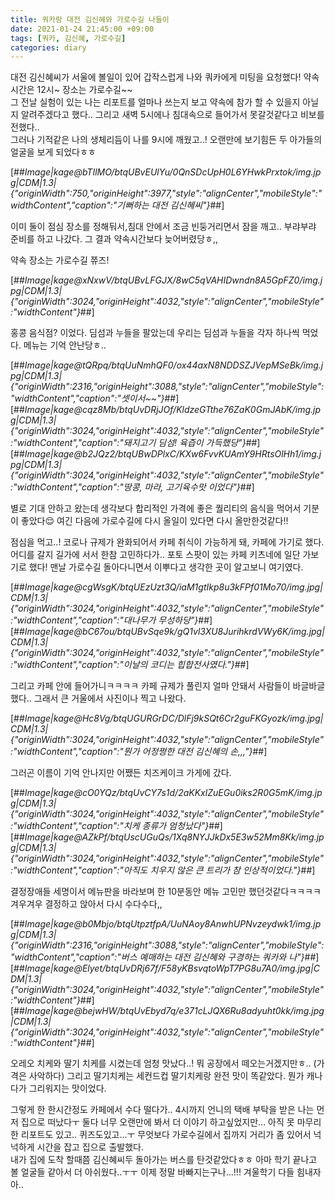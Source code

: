 ```yaml
---
title: 쿼카랑 대전 김신혜와 가로수길 나들이
date: 2021-01-24 21:45:00 +09:00
tags: [쿼카, 김신혜, 가로수길]
categories: diary
---
```


대전 김신혜씨가 서울에 볼일이 있어 갑작스럽게 나와 쿼카에게 미팅을 요청했다! 약속 시간은 12시~ 장소는 가로수길~~  
그 전날 실험이 있는 나는 리포트를 얼마나 쓰는지 보고 약속에 참가 할 수 있을지 아닐지 알려주겠다고 했다.. 그리고 새벽 5시에나 침대속으로 들어가서 못갈것같다고 비보를 전했다..  
그러나 기적같은 나의 생체리듬이 나를 9시에 깨웠고..! 오랜만에 보기힘든 두 아가들의 얼굴을 보게 되었다ㅎㅎ  
  

[##_Image|kage@bTIlMO/btqUBvEUlYu/0QnSDcUpH0L6YHwkPrxtok/img.jpg|CDM|1.3|{"originWidth":750,"originHeight":3977,"style":"alignCenter","mobileStyle":"widthContent","caption":"기뻐하는 대전 김신혜씨"}_##]

  
이미 둘이 점심 장소를 정해둬서,침대 안에서 조금 빈둥거리면서 잠을 깨고.. 부랴부랴 준비를 하고 나갔다. 그 결과 약속시간보다 늦어버렸당ㅎ,,  
  
약속 장소는 가로수길 쮸즈!  
  

[##_Image|kage@xNxwV/btqUBvLFGJX/8wC5qVAHIDwndn8A5GpFZ0/img.jpg|CDM|1.3|{"originWidth":3024,"originHeight":4032,"style":"alignCenter","mobileStyle":"widthContent"}_##]

  
  
홍콩 음식점? 이었다. 딤섬과 누들을 팔았는데 우리는 딤섬과 누들을 각자 하나씩 먹었다. 메뉴는 기억 안난당ㅎ..  
  

[##_Image|kage@tQRpq/btqUuNmhQF0/ox44axN8NDDSZJVepMSeBk/img.jpg|CDM|1.3|{"originWidth":2316,"originHeight":3088,"style":"alignCenter","mobileStyle":"widthContent","caption":"셋이서~~"}_##][##_Image|kage@cqz8Mb/btqUvDRjJOf/KldzeGTthe76ZaK0GmJAbK/img.jpg|CDM|1.3|{"originWidth":3024,"originHeight":4032,"style":"alignCenter","mobileStyle":"widthContent","caption":"돼지고기 딤섬! 육즙이 가득했당"}_##][##_Image|kage@b2JQz2/btqUBwDPlxC/KXw6FvvKUAmY9HRtsOlHh1/img.jpg|CDM|1.3|{"originWidth":3024,"originHeight":4032,"style":"alignCenter","mobileStyle":"widthContent","caption":"땅콩, 마라, 고기육수맛 이었다"}_##]

  
별로 기대 안하고 왔는데 생각보다 합리적인 가격에 좋은 퀄리티의 음식을 먹어서 기분이 좋았다😌 여긴 다음에 가로수길에 다시 올일이 있다면 다시 올만한것같다!!  
  
점심을 먹고..! 코로나 규제가 완화되어서 카페 취식이 가능하게 돼, 카페에 가기로 했다.  
어디를 갈지 길가에 서서 한참 고민하다가.. 포토 스팟이 있는 카페 키츠네에 일단 가보기로 했다! 맨날 가로수길 돌아다니면서 이뿌다고 생각한 곳이 알고보니 여기였다.  
  
  

[##_Image|kage@cgWsgK/btqUEzUzt3Q/iaM1gtIkp8u3kFPf01Mo70/img.jpg|CDM|1.3|{"originWidth":3024,"originHeight":4032,"style":"alignCenter","mobileStyle":"widthContent","caption":"대나무가 무성하당"}_##][##_Image|kage@bC67ou/btqUBvSqe9k/gQ1vl3XU8JurihkrdVWy6K/img.jpg|CDM|1.3|{"originWidth":3024,"originHeight":4032,"style":"alignCenter","mobileStyle":"widthContent","caption":"이날의 코디는 힙합전사였다."}_##]

  
그리고 카페 안에 들어가니ㅋㅋㅋㅋ 카페 규제가 풀린지 얼마 안돼서 사람들이 바글바글했다.. 그래서 큰 거울에서 사진이나 찍고 나왔다.  
  
  

[##_Image|kage@Hc8Vg/btqUGURGrDC/DlFj9kSQt6Cr2guFKGyozk/img.jpg|CDM|1.3|{"originWidth":3024,"originHeight":4032,"style":"alignCenter","mobileStyle":"widthContent","caption":"뭔가 어정쩡한 대전 김신혜의 손,,,"}_##]

  
그러곤 이름이 기억 안나지만 어쨌든 치즈케이크 가게에 갔다.  
  
  

[##_Image|kage@cO0YQz/btqUvCY7s1d/2aKKxlZuEGu0iks2R0G5mK/img.jpg|CDM|1.3|{"originWidth":3024,"originHeight":4032,"style":"alignCenter","mobileStyle":"widthContent","caption":"치케 종류가 엄청났다"}_##][##_Image|kage@AZkPf/btqUscUGuQs/1Xq8NYJJkDx5E3w52Mm8Kk/img.jpg|CDM|1.3|{"originWidth":3024,"originHeight":4032,"style":"alignCenter","mobileStyle":"widthContent","caption":"아직도 치우지 않은 큰 트리가 참 인상적이었다."}_##]

  
결정장애들 세명이서 메뉴판을 바라보며 한 10분동안 메뉴 고민만 했던것같다ㅋㅋㅋㅋ 겨우겨우 결정하고 앉아서 다시 수다수다,,  
  
  

[##_Image|kage@b0Mbjo/btqUtpztfpA/UuNAoy8AnwhUPNvzeydwk1/img.jpg|CDM|1.3|{"originWidth":2316,"originHeight":3088,"style":"alignCenter","mobileStyle":"widthContent","caption":"버스 예매하는 대전 김신혜와 구경하는 쿼카와 나"}_##][##_Image|kage@Elyet/btqUvDRj67f/F58yKBsvqtoWpT7PG8u7A0/img.jpg|CDM|1.3|{"originWidth":3024,"originHeight":4032,"style":"alignCenter","mobileStyle":"widthContent"}_##][##_Image|kage@bejwHW/btqUvEbyd7q/e371cLJQX6Ru8adyuht0kk/img.jpg|CDM|1.3|{"originWidth":3024,"originHeight":4032,"style":"alignCenter","mobileStyle":"widthContent"}_##]

  
오레오 치케와 딸기 치케를 시켰는데 엄청 맛났다..! 뭐 공장에서 떼오는거겠지만ㅎ.. (가격은 사악하다) 그리고 딸기치케는 세컨드컵 딸기치케랑 완전 맛이 똑같았다. 뭔가 캐나다가 그리워지는 맛이었다.  
  
그렇게 한 한시간정도 카페에서 수다 떨다가.. 4시까지 언니의 택배 부탁을 받은 나는 먼저 집으로 떠났다ㅜ 둘다 너무 오랜만에 봐서 더 이야기 하고싶었지만... 아직 못 마무리한 리포트도 있고.. 퀴즈도있고...ㅜ 무엇보다 가로수길에서 집까지 거리가 좀 있어서 넉넉하게 시간을 잡고 집으로 출발했다.  
내가 집에 도착 할때쯤 김신혜씨두 돌아가는 버스를 탄것같았다ㅎㅎ 아마 학기 끝나고 볼 얼굴들 같아서 더 아쉬웠다..ㅜㅜ 이제 정말 바빠지는구나...!!! 겨울학기 다들 힘내자아..